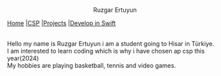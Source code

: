 <p align="center">
  Ruzgar Ertuyun
  <br>
  <p align="center">
   
  [Home](https://ruzgarertuyun.github.io/)
  |[CSP](https://ruzgarertuyun.github.io/CSP.md)
  |[Projects](https://ruzgarertuyun.github.io/Projects.md)
  |[Develop in Swift](https://ruzgarertuyun.github.io/Develop-in-Swift.md)
 
  </p>
  <br>
  Hello my name is Ruzgar Ertuyun i am a student going to Hisar in Türkiye.
  <br>
  I am interested to learn coding which is why i have chosen ap csp this year(2024)
  <br>
  My hobbies are playing basketball, tennis and video games.

</p>
